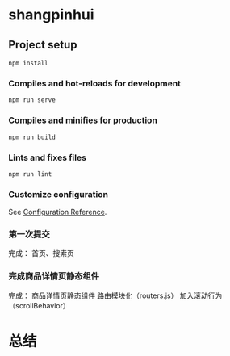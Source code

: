 # shangpinhui

## Project setup
```
npm install
```

### Compiles and hot-reloads for development
```
npm run serve
```

### Compiles and minifies for production
```
npm run build
```

### Lints and fixes files
```
npm run lint
```

### Customize configuration
See [Configuration Reference](https://cli.vuejs.org/config/).

### 第一次提交
完成：
 首页、搜索页

 ### 完成商品详情页静态组件
 完成：
    商品详情页静态组件
    路由模块化（routers.js）
    加入滚动行为（scrollBehavior）

# 总结

